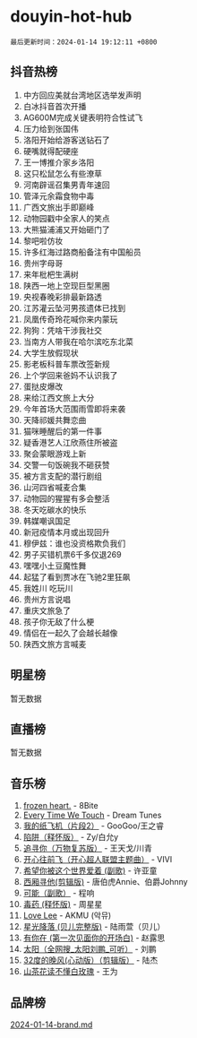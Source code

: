 # douyin-hot-hub

`最后更新时间：2024-01-14 19:12:11 +0800`

## 抖音热榜

1. 中方回应美就台湾地区选举发声明
1. 白冰抖音首次开播
1. AG600M完成关键表明符合性试飞
1. 压力给到张国伟
1. 洛阳开始给游客送钻石了
1. 硬嘴就得配硬座
1. 王一博推介家乡洛阳
1. 这只松鼠怎么有些潦草
1. 河南辟谣召集男青年速回
1. 管泽元余霜食物中毒
1. 广西文旅出手即巅峰
1. 动物园戳中全家人的笑点
1. 大熊猫浦浦又开始砸门了
1. 黎吧啦仿妆
1. 许多红海过路商船备注有中国船员
1. 贵州字母哥
1. 来年枇杷生满树
1. 陕西一地上空现巨型黑圈
1. 央视春晚彩排最新路透
1. 江苏灌云坠河男孩遗体已找到
1. 凤凰传奇玲花喊你来内蒙玩
1. 狗狗：凭啥干涉我社交
1. 当南方人带我在哈尔滨吃东北菜
1. 大学生放假现状
1. 影老板科普车票改签新规
1. 上个学回来爸妈不认识我了
1. 蛋挞皮爆改
1. 来给江西文旅上大分
1. 今年首场大范围雨雪即将来袭
1. 天降祁媛共舞恋曲
1. 猫咪睡醒后的第一件事
1. 疑香港艺人江欣燕住所被盗
1. 聚会蒙眼游戏上新
1. 交警一句饭碗我不砸获赞
1. 被方言支配的潜行剧组
1. 山河四省喊麦合集
1. 动物园的猩猩有多会整活
1. 冬天吃碳水的快乐
1. 韩媒嘲讽国足
1. 新冠疫情本月或出现回升
1. 穆伊兹：谁也没资格欺负我们
1. 男子买错机票6千多仅退269
1. 嘿嘿小土豆魔性舞
1. 起猛了看到贾冰在飞驰2里狂飙
1. 我姓川 吃玩川
1. 贵州方言说唱
1. 重庆文旅急了
1. 孩子你无敌了什么梗
1. 情侣在一起久了会越长越像
1. 陕西文旅方言喊麦

## 明星榜

暂无数据

## 直播榜

暂无数据

## 音乐榜

1. [frozen heart.](https://sf86-cdn-tos.douyinstatic.com/obj/tos-cn-ve-2774/oIIWJfyjIACZA9zQMtnJ6hQQhFC4vhCupoRBsO) - 8Bite
1. [Every Time We Touch](https://sf86-cdn-tos.douyinstatic.com/obj/tos-cn-ve-2774/ogN6lUKQeBBfEVhIOMikG1CcJjugxk1tztZyhP) - Dream Tunes
1. [我的纸飞机（片段2）](https://sf86-cdn-tos.douyinstatic.com/obj/tos-cn-ve-2774/oM2ZrKcg2CD5AeRB2gkeXOFB1IxAGJdZPazYHf) - GooGoo/王之睿
1. [陷阱（释怀版）](https://sf3-cdn-tos.douyinstatic.com/obj/tos-cn-ve-2774/oE8C21LeZrzKLDFfQYgMzx4GAIHageG5IzayY7) - Zy/白允y
1. [追寻你（万物复苏版）](https://sf86-cdn-tos.douyinstatic.com/obj/tos-cn-ve-2774/oYeAZJsbjIDit9APmBg8u6uDUQnHmoCf3gbo74) - 王天戈/川青
1. [开心往前飞（开心超人联盟主题曲）](https://sf86-cdn-tos.douyinstatic.com/obj/tos-cn-ve-2774/9d8fb7c82cf1421fb93a9fe925275e0a) - VIVI
1. [希望你被这个世界爱着 (副歌)](https://sf86-cdn-tos.douyinstatic.com/obj/tos-cn-ve-2774/oUHCmWQfZlE3QQBKBeD8rCFLpJzPgCpImhsxMt) - 许亚童
1. [西厢寻他(剪辑版)](https://sf86-cdn-tos.douyinstatic.com/obj/tos-cn-ve-2774/oUsAVfAQKlRNxEv5qxvIB8o5qmIWUcXbzJKJhw) - 唐伯虎Annie、伯爵Johnny
1. [可能（副歌）](https://sf86-cdn-tos.douyinstatic.com/obj/tos-cn-ve-2774/cde1731888894259b333569393c2fb51) - 程响
1. [毒药 (释怀版)](https://sf6-cdn-tos.douyinstatic.com/obj/tos-cn-ve-2774/oYILMEAzspdZBIzy4frJNB8ZHPHWAhiwowd4Ad) - 周星星
1. [Love Lee](https://sf86-cdn-tos.douyinstatic.com/obj/tos-cn-ve-2774/o05GbkJGbCBTdDnMtB0fwOYgkeZp23vrWQDQBS) - AKMU (악뮤)
1. [星光降落 (贝儿完整版)](https://sf86-cdn-tos.douyinstatic.com/obj/tos-cn-ve-2774/okwB9hAwyAtsFFkFBzAX1hOOfQuIoMNs0W2Mwr) - 陆雨萱（贝儿）
1. [有你在 (第一次见面你的开场白)](https://sf86-cdn-tos.douyinstatic.com/obj/tos-cn-ve-2774/oAthrQ3ClJBfI57uBoFEgNDYtNCZ0TSYQQfxQ0) - 赵露思
1. [太阳（全网搜_太阳刘鹏_可听）](https://sf6-cdn-tos.douyinstatic.com/obj/tos-cn-ve-2774/ogWbyIQnlBFImVbeDocRdCIYtBHlbJXgfZMvgz) - 刘鹏
1. [32度的晚风(心动版）（剪辑版）](https://sf86-cdn-tos.douyinstatic.com/obj/tos-cn-ve-2774/owNyabsyWdzUulxhoJfK8IBXgp0UMQAHpvGh2B) - 陆杰
1. [山茶花读不懂白玫瑰](https://sf6-cdn-tos.douyinstatic.com/obj/tos-cn-ve-2774/osfn8B7DktrRHEPJgPCfDbw7QDQEkwC16BxZg9) - 王为

## 品牌榜

[2024-01-14-brand.md](2024-01-14-brand.md)
